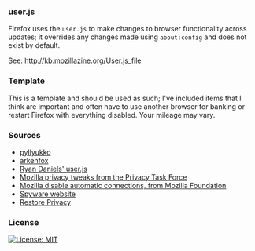 ### user.js
Firefox uses the `user.js` to make changes to browser functionality across updates; it overrides any changes made using `about:config` and does not exist by default.

See: http://kb.mozillazine.org/User.js_file

### Template
This is a template and should be used as such; I've included items that I think are important and often have to use another browser for banking or restart Firefox with everything disabled.
Your mileage may vary.

### Sources
- [pyllyukko](https://github.com/pyllyukko/user.js/)
- [arkenfox](https://github.com/arkenfox/user.js)
- [Ryan Daniels' user.js](https://gist.github.com/ryandaniels/33e443bb401dde665fce15dd2a3959b6)
- [Mozilla privacy tweaks from the Privacy Task Force](https://wiki.mozilla.org/Privacy/Privacy_Task_Force/firefox_about_config_privacy_tweeks)
- [Mozilla disable automatic connections, from Mozilla Foundation](https://support.mozilla.org/en-US/kb/how-stop-firefox-making-automatic-connections)
- [Spyware website](https://spyware.neocities.org/guides/firefox.html)
- [Restore Privacy](https://restoreprivacy.com/firefox-privacy/)

### License
[![License: MIT](https://img.shields.io/badge/License-MIT-yellow.svg)](https://opensource.org/licenses/MIT)
